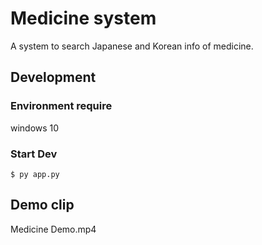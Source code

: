 # Medicine system
A system to search Japanese and Korean info of medicine.


## Development

### Environment require
windows 10

### Start Dev
```bash=
$ py app.py
```
## Demo clip
Medicine Demo.mp4
